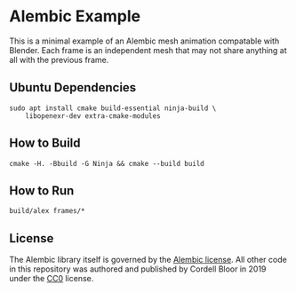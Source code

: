 # Alembic Example

This is a minimal example of an Alembic mesh animation compatable with Blender.
Each frame is an independent mesh that may not share anything at all with the
previous frame.

## Ubuntu Dependencies

    sudo apt install cmake build-essential ninja-build \
        libopenexr-dev extra-cmake-modules

## How to Build

    cmake -H. -Bbuild -G Ninja && cmake --build build

## How to Run

    build/alex frames/*

## License

The Alembic library itself is governed by the [Alembic license][1]. All other
code in this repository was authored and published by Cordell Bloor in 2019
under the [CC0][2] license.

[1]: 3rdparty/alembic/LICENSE.txt
[2]: LICENSE
